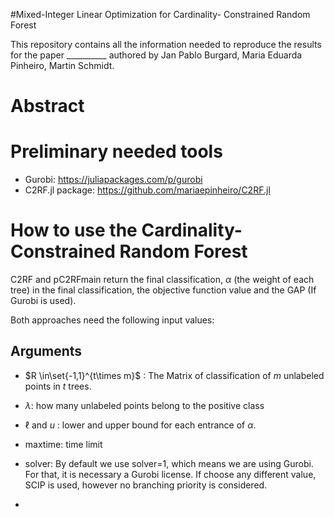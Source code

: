 #Mixed-Integer Linear Optimization for Cardinality- Constrained Random Forest

This repository contains all the information needed to reproduce the results for the paper __________ authored by Jan Pablo Burgard, Maria Eduarda Pinheiro, Martin Schmidt.

# Abstract

# Preliminary needed tools

- Gurobi: https://juliapackages.com/p/gurobi
- C2RF.jl package: https://github.com/mariaepinheiro/C2RF.jl

 # How to use the Cardinality-Constrained Random Forest
 C2RF and pC2RFmain return the final classification, $\alpha$ (the weight of each tree) in the final classification, the objective function value and the GAP (If Gurobi is used).
 
 Both approaches need the following input values:
 
 ## Arguments
 - $R \in\set{-1,1}^{t\times m}$ : The Matrix of classification of $m$ unlabeled points in $t$ trees.
 - $\lambda$: how many unlabeled points belong to the positive class
 - $\ell$ and $u$ : lower and upper bound for each entrance of $\alpha$.
 - maxtime: time limit
 - solver: By default we use solver=1, which means we are using Gurobi. For that, it is necessary a Gurobi license. If choose any different value, SCIP is used, however no branching priority is considered.

 - 

 
